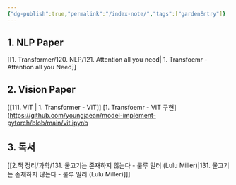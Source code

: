 ```yaml
---
{"dg-publish":true,"permalink":"/index-note/","tags":["gardenEntry"]}
---
```


## 1. NLP Paper
[[1. Transformer/120. NLP/121. Attention all you need\| 1. Transfoemr - Attention all you Need]]
## 2. Vision Paper
[[111. VIT \| 1. Transformer - VIT]]
[1. Transfoemr - VIT 구현](https://github.com/youngjaean/model-implement-pytorch/blob/main/vit.ipynb


## 3. 독서
[[2.책 정리/과학/131. 물고기는 존재하지 않는다 - 룰루 밀러 (Lulu Miller)\|131. 물고기는 존재하지 않는다 - 룰루 밀러 (Lulu Miller)]]]